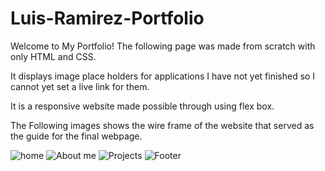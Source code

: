 # Luis-Ramirez-Portfolio

Welcome to My Portfolio! 
The following page was made from scratch with only HTML and CSS.

It displays image place holders for applications I have not yet finished so I cannot yet set a live link for them.

It is a responsive website made possible through using flex box.

The Following images shows the wire frame of the website that served as the guide for the final webpage.

![home](https://user-images.githubusercontent.com/86748117/132533604-e44d5278-7a9c-47ae-b24f-7a605dd0c088.PNG)
![About me](https://user-images.githubusercontent.com/86748117/132533613-8dea6b84-efc0-4152-8d28-6caa95a64744.PNG)
![Projects](https://user-images.githubusercontent.com/86748117/132533629-95cb75a5-c302-40f0-886d-db75190445f1.PNG)
![Footer](https://user-images.githubusercontent.com/86748117/132533641-6eb49785-2f70-4b73-b4c4-1acbf878d5b5.PNG)

